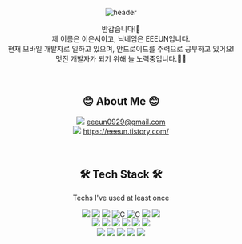 <div align=center> 

![header](https://capsule-render.vercel.app/api?type=waving&height=300&text=EEEUN%20&desc=Eun%20Seo%20Lee&color=auto) <br>

반갑습니다!👋 <br>
제 이름은 이은서이고, 닉네임은 EEEUN입니다. <br>
현재 모바일 개발자로 일하고 있으며, 안드로이드를 주력으로 공부하고 있어요! <br>
멋진 개발자가 되기 위해 늘 노력중입니다.🏃‍♀️ <br><br><br>


## 😊 About Me 😊 <br>
<img src="https://img.shields.io/badge/Gmail-EA4335.svg?style=flat-square&logo=Gmail&logoColor=white"/> eeeun0929@gmail.com <br>
<img src="https://img.shields.io/badge/Tistory-000000.svg?style=flat-square&logo=Tistory&logoColor=white"/> https://eeeun.tistory.com/ <br><br><br>


## 🛠 Tech Stack 🛠 <br>
Techs I've used at least once <br>

<img src="https://img.shields.io/badge/Java-007396.svg?style=flat-square&logo=java&logoColor=white"/>
<img src="https://img.shields.io/badge/Python-3766AB?style=flat-square&logo=Python&logoColor=white"/>
<img src="https://img.shields.io/badge/Kotlin-7F52FF.svg?style=flat-square&logo=Kotlin&logoColor=white"/>
<img alt="C" src="https://img.shields.io/badge/C-A8B9CC.svg?&style-for-the-badge&logo=C&logoColor=white"/> 
<img alt="C" src="https://img.shields.io/badge/C++-00599C.svg?&style-for-the-badge&logo=C%2B%2B&logoColor=white"/>
<img src="https://img.shields.io/badge/JavaScript-F7DF1E.svg?style=flat-square&logo=JavaScript&logoColor=white"/>
<img src="https://img.shields.io/badge/Dart-0175C2.svg?style=flat-square&logo=Dart&logoColor=white"/> <br>

<img src="https://img.shields.io/badge/Linux-FCC624.svg?&style-for-the-badge&logo=Linux&logoColor=white"/>
<img src="https://img.shields.io/badge/Android-3DDC84.svg?&style-for-the-badge&logo=Android&logoColor=white"/>
<img src="https://img.shields.io/badge/Flutter-02569B.svg?&style-for-the-badge&logo=Flutter&logoColor=white"/>
<img src="https://img.shields.io/badge/Firebase-FFCA28.svg?&style-for-the-badge&logo=Firebase&logoColor=white"/>
<img src="https://img.shields.io/badge/SQLite-003B57.svg?&style-for-the-badge&logo=SQLite&logoColor=white"/> 
<img src="https://img.shields.io/badge/MySQL-4479A1.svg?&style-for-the-badge&logo=MySQL&logoColor=white"/> <br>

<img src="https://img.shields.io/badge/Git-F05032.svg?&style-for-the-badge&logo=Git&logoColor=white"/>
<img src="https://img.shields.io/badge/GitHub-181717.svg?&style-for-the-badge&logo=GitHub&logoColor=white"/> 
<img src="https://img.shields.io/badge/GitLab-FC6D26.svg?&style-for-the-badge&logo=GitLab&logoColor=white"/>
<img src="https://img.shields.io/badge/Jira-0052CC.svg?&style-for-the-badge&logo=Jira&logoColor=white"/>
<img src="https://img.shields.io/badge/Slack-4A154B.svg?&style-for-the-badge&logo=Slack&logoColor=white"/> <br>


</div>
